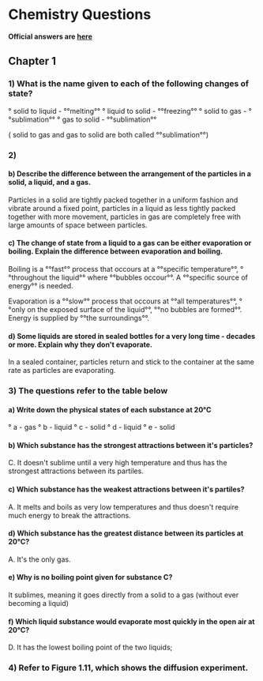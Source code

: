 # Chemistry Questions

**Official answers are [here](https://www.scribd.com/doc/251596738/Edexcel-IGCSE-Chemistry-Student-s-Book-Answers)**

## Chapter 1

### 1) What is the name given to each of the following changes of state?

&deg; solid to liquid - &deg;&deg;melting&deg;&deg;
&deg; liquid to solid - &deg;&deg;freezing&deg;&deg;
&deg; solid to gas - &deg;&deg;sublimation&deg;&deg;
&deg; gas to solid - &deg;&deg;sublimation&deg;&deg;

( solid to gas and gas to solid are both called &deg;&deg;sublimation&deg;&deg;)

### 2)

#### b) Describe the difference between the arrangement of the particles in a solid, a liquid, and a gas.

Particles in a solid are tightly packed together in a uniform fashion and vibrate around a fixed point, particles in a liquid as less tightly packed together with more movement, particles in gas are completely free with large amounts of space between particles.

#### c) The change of state from a liquid to a gas can be either evaporation or boiling. Explain the difference between evaporation and boiling.

Boiling is a &deg;&deg;fast&deg;&deg; process that occours at a &deg;&deg;specific temperature&deg;&deg;, &deg;&deg;throughout the liquid&deg;&deg; where &deg;&deg;bubbles occour&deg;&deg;. A &deg;&deg;specific source of energy&deg;&deg; is needed.

Evaporation is a &deg;&deg;slow&deg;&deg; process that occours at &deg;&deg;all temperatures&deg;&deg;, &deg;&deg;only on the exposed surface of the liquid&deg;&deg;, &deg;&deg;no bubbles are formed&deg;&deg;. Energy is supplied by &deg;&deg;the surroundings&deg;&deg;.

#### d) Some liquids are stored in sealed bottles for a very long time - decades or more. Explain why they don't evaporate.

In a sealed container, particles return and stick to the container at the same rate as particles are evaporating.


### 3) The questions refer to the table below

#### a) Write down the physical states of each substance at 20&deg;C

&deg; a - gas
&deg; b - liquid
&deg; c - solid
&deg; d - liquid
&deg; e - solid

#### b) Which substance has the strongest attractions between it's particles?

C. It doesn't sublime until a very high temperature and thus has the strongest attractions between its partiles.

#### c) Which substance has the weakest attractions between it's partiles?

A. It melts and boils as very low temperatures and thus doesn't require much energy to break the attractions.

#### d) Which substance has the greatest distance between its particles at 20&deg;C?

A. It's the only gas.

#### e) Why is no boiling point given for substance C?

It sublimes, meaning it goes directly from a solid to a gas (without ever becoming a liquid)

#### f) Which liquid substance would evaporate most quickly in the open air at 20&deg;C?

D. It has the lowest boiling point of the two liquids;

### 4) Refer to Figure 1.11, which shows the diffusion experiment.
